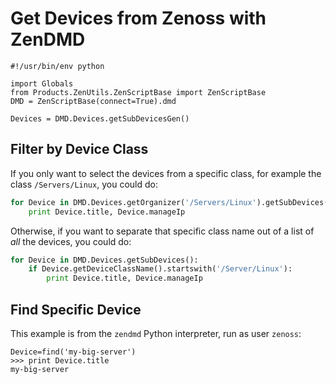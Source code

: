 <!-- -
Title: Get Devices from Zenoss with ZenDMD
Description: How to get devices from Zenoss with ZenDMD
Categories: Zenoss
First Published: 2013-10-25
Last Updated: 2014-01-21
- -->

Get Devices from Zenoss with ZenDMD
===================================

    #!/usr/bin/env python

    import Globals
    from Products.ZenUtils.ZenScriptBase import ZenScriptBase
    DMD = ZenScriptBase(connect=True).dmd
    
    Devices = DMD.Devices.getSubDevicesGen()

Filter by Device Class
-------------------------

If you only want to select the devices from a specific class, for 
example the class `/Servers/Linux`, you could do:

```python
for Device in DMD.Devices.getOrganizer('/Servers/Linux').getSubDevices():
    print Device.title, Device.manageIp
```

Otherwise, if you want to separate that specific class name out of a 
list of *all* the devices, you could do:

```python
for Device in DMD.Devices.getSubDevices():
    if Device.getDeviceClassName().startswith('/Server/Linux'):
        print Device.title, Device.manageIp
```

Find Specific Device
--------------------

This example is from the `zendmd` Python interpreter, run as user 
`zenoss`:

    Device=find('my-big-server')
    >>> print Device.title
    my-big-server
